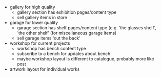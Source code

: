* gallery for high quality
  * gallery section has exhibition pages/content type
  * sell gallery items in store
* garage for lower quality
  * garage section has shelf pages/content type (e.g. 'the glasses shelf', 'the other shelf' (for miscellaneous garage items)
  * sell garage items 'out the back'
* workshop for current projects
  * workshop has bench content type
  * subscribe to a bench for updates about bench
  * maybe workshop layout is different to catalogue, probably more like post
* artwork layout for individual works
